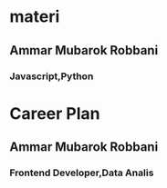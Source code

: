 # materi
## Ammar Mubarok Robbani
### Javascript,Python

# Career Plan
## Ammar Mubarok Robbani

### Frontend Developer,Data Analis
